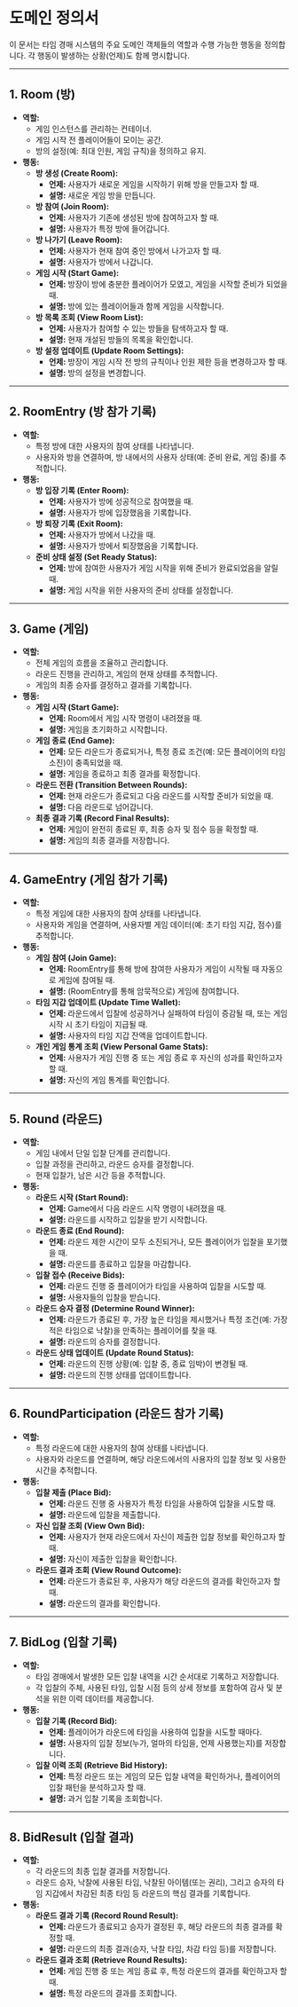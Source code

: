 # 도메인 정의서

이 문서는 타임 경매 시스템의 주요 도메인 객체들의 역할과 수행 가능한 행동을 정의합니다. 각 행동이 발생하는 상황(언제)도 함께 명시합니다.

---

## 1. Room (방)

*   **역할:**
    *   게임 인스턴스를 관리하는 컨테이너.
    *   게임 시작 전 플레이어들이 모이는 공간.
    *   방의 설정(예: 최대 인원, 게임 규칙)을 정의하고 유지.
*   **행동:**
    *   **방 생성 (Create Room):**
        *   **언제:** 사용자가 새로운 게임을 시작하기 위해 방을 만들고자 할 때.
        *   **설명:** 새로운 게임 방을 만듭니다.
    *   **방 참여 (Join Room):**
        *   **언제:** 사용자가 기존에 생성된 방에 참여하고자 할 때.
        *   **설명:** 사용자가 특정 방에 들어갑니다.
    *   **방 나가기 (Leave Room):**
        *   **언제:** 사용자가 현재 참여 중인 방에서 나가고자 할 때.
        *   **설명:** 사용자가 방에서 나갑니다.
    *   **게임 시작 (Start Game):**
        *   **언제:** 방장이 방에 충분한 플레이어가 모였고, 게임을 시작할 준비가 되었을 때.
        *   **설명:** 방에 있는 플레이어들과 함께 게임을 시작합니다.
    *   **방 목록 조회 (View Room List):**
        *   **언제:** 사용자가 참여할 수 있는 방들을 탐색하고자 할 때.
        *   **설명:** 현재 개설된 방들의 목록을 확인합니다.
    *   **방 설정 업데이트 (Update Room Settings):**
        *   **언제:** 방장이 게임 시작 전 방의 규칙이나 인원 제한 등을 변경하고자 할 때.
        *   **설명:** 방의 설정을 변경합니다.

---

## 2. RoomEntry (방 참가 기록)

*   **역할:**
    *   특정 방에 대한 사용자의 참여 상태를 나타냅니다.
    *   사용자와 방을 연결하며, 방 내에서의 사용자 상태(예: 준비 완료, 게임 중)를 추적합니다.
*   **행동:**
    *   **방 입장 기록 (Enter Room):**
        *   **언제:** 사용자가 방에 성공적으로 참여했을 때.
        *   **설명:** 사용자가 방에 입장했음을 기록합니다.
    *   **방 퇴장 기록 (Exit Room):**
        *   **언제:** 사용자가 방에서 나갔을 때.
        *   **설명:** 사용자가 방에서 퇴장했음을 기록합니다.
    *   **준비 상태 설정 (Set Ready Status):**
        *   **언제:** 방에 참여한 사용자가 게임 시작을 위해 준비가 완료되었음을 알릴 때.
        *   **설명:** 게임 시작을 위한 사용자의 준비 상태를 설정합니다.

---

## 3. Game (게임)

*   **역할:**
    *   전체 게임의 흐름을 조율하고 관리합니다.
    *   라운드 진행을 관리하고, 게임의 현재 상태를 추적합니다.
    *   게임의 최종 승자를 결정하고 결과를 기록합니다.
*   **행동:**
    *   **게임 시작 (Start Game):**
        *   **언제:** Room에서 게임 시작 명령이 내려졌을 때.
        *   **설명:** 게임을 초기화하고 시작합니다.
    *   **게임 종료 (End Game):**
        *   **언제:** 모든 라운드가 종료되거나, 특정 종료 조건(예: 모든 플레이어의 타임 소진)이 충족되었을 때.
        *   **설명:** 게임을 종료하고 최종 결과를 확정합니다.
    *   **라운드 전환 (Transition Between Rounds):**
        *   **언제:** 현재 라운드가 종료되고 다음 라운드를 시작할 준비가 되었을 때.
        *   **설명:** 다음 라운드로 넘어갑니다.
    *   **최종 결과 기록 (Record Final Results):**
        *   **언제:** 게임이 완전히 종료된 후, 최종 승자 및 점수 등을 확정할 때.
        *   **설명:** 게임의 최종 결과를 저장합니다.

---

## 4. GameEntry (게임 참가 기록)

*   **역할:**
    *   특정 게임에 대한 사용자의 참여 상태를 나타냅니다.
    *   사용자와 게임을 연결하며, 사용자별 게임 데이터(예: 초기 타임 지갑, 점수)를 추적합니다.
*   **행동:**
    *   **게임 참여 (Join Game):**
        *   **언제:** RoomEntry를 통해 방에 참여한 사용자가 게임이 시작될 때 자동으로 게임에 참여될 때.
        *   **설명:** (RoomEntry를 통해 암묵적으로) 게임에 참여합니다.
    *   **타임 지갑 업데이트 (Update Time Wallet):**
        *   **언제:** 라운드에서 입찰에 성공하거나 실패하여 타임이 증감될 때, 또는 게임 시작 시 초기 타임이 지급될 때.
        *   **설명:** 사용자의 타임 지갑 잔액을 업데이트합니다.
    *   **개인 게임 통계 조회 (View Personal Game Stats):**
        *   **언제:** 사용자가 게임 진행 중 또는 게임 종료 후 자신의 성과를 확인하고자 할 때.
        *   **설명:** 자신의 게임 통계를 확인합니다.

---

## 5. Round (라운드)

*   **역할:**
    *   게임 내에서 단일 입찰 단계를 관리합니다.
    *   입찰 과정을 관리하고, 라운드 승자를 결정합니다.
    *   현재 입찰가, 남은 시간 등을 추적합니다.
*   **행동:**
    *   **라운드 시작 (Start Round):**
        *   **언제:** Game에서 다음 라운드 시작 명령이 내려졌을 때.
        *   **설명:** 라운드를 시작하고 입찰을 받기 시작합니다.
    *   **라운드 종료 (End Round):**
        *   **언제:** 라운드 제한 시간이 모두 소진되거나, 모든 플레이어가 입찰을 포기했을 때.
        *   **설명:** 라운드를 종료하고 입찰을 마감합니다.
    *   **입찰 접수 (Receive Bids):**
        *   **언제:** 라운드 진행 중 플레이어가 타임을 사용하여 입찰을 시도할 때.
        *   **설명:** 사용자들의 입찰을 받습니다.
    *   **라운드 승자 결정 (Determine Round Winner):**
        *   **언제:** 라운드가 종료된 후, 가장 높은 타임을 제시했거나 특정 조건(예: 가장 적은 타임으로 낙찰)을 만족하는 플레이어를 찾을 때.
        *   **설명:** 라운드의 승자를 결정합니다.
    *   **라운드 상태 업데이트 (Update Round Status):**
        *   **언제:** 라운드의 진행 상황(예: 입찰 중, 종료 임박)이 변경될 때.
        *   **설명:** 라운드의 진행 상태를 업데이트합니다.

---

## 6. RoundParticipation (라운드 참가 기록)

*   **역할:**
    *   특정 라운드에 대한 사용자의 참여 상태를 나타냅니다.
    *   사용자와 라운드를 연결하며, 해당 라운드에서의 사용자의 입찰 정보 및 사용한 시간을 추적합니다.
*   **행동:**
    *   **입찰 제출 (Place Bid):**
        *   **언제:** 라운드 진행 중 사용자가 특정 타임을 사용하여 입찰을 시도할 때.
        *   **설명:** 라운드에 입찰을 제출합니다.
    *   **자신 입찰 조회 (View Own Bid):**
        *   **언제:** 사용자가 현재 라운드에서 자신이 제출한 입찰 정보를 확인하고자 할 때.
        *   **설명:** 자신이 제출한 입찰을 확인합니다.
    *   **라운드 결과 조회 (View Round Outcome):**
        *   **언제:** 라운드가 종료된 후, 사용자가 해당 라운드의 결과를 확인하고자 할 때.
        *   **설명:** 라운드의 결과를 확인합니다.

---

## 7. BidLog (입찰 기록)

*   **역할:**
    *   타임 경매에서 발생한 모든 입찰 내역을 시간 순서대로 기록하고 저장합니다.
    *   각 입찰의 주체, 사용된 타임, 입찰 시점 등의 상세 정보를 포함하여 감사 및 분석을 위한 이력 데이터를 제공합니다.
*   **행동:**
    *   **입찰 기록 (Record Bid):**
        *   **언제:** 플레이어가 라운드에 타임을 사용하여 입찰을 시도할 때마다.
        *   **설명:** 사용자의 입찰 정보(누가, 얼마의 타임을, 언제 사용했는지)를 저장합니다.
    *   **입찰 이력 조회 (Retrieve Bid History):**
        *   **언제:** 특정 라운드 또는 게임의 모든 입찰 내역을 확인하거나, 플레이어의 입찰 패턴을 분석하고자 할 때.
        *   **설명:** 과거 입찰 기록을 조회합니다.

---

## 8. BidResult (입찰 결과)

*   **역할:**
    *   각 라운드의 최종 입찰 결과를 저장합니다.
    *   라운드 승자, 낙찰에 사용된 타임, 낙찰된 아이템(또는 권리), 그리고 승자의 타임 지갑에서 차감된 최종 타임 등 라운드의 핵심 결과를 기록합니다.
*   **행동:**
    *   **라운드 결과 기록 (Record Round Result):**
        *   **언제:** 라운드가 종료되고 승자가 결정된 후, 해당 라운드의 최종 결과를 확정할 때.
        *   **설명:** 라운드의 최종 결과(승자, 낙찰 타임, 차감 타임 등)를 저장합니다.
    *   **라운드 결과 조회 (Retrieve Round Results):**
        *   **언제:** 게임 진행 중 또는 게임 종료 후, 특정 라운드의 결과를 확인하고자 할 때.
        *   **설명:** 특정 라운드의 결과를 조회합니다.